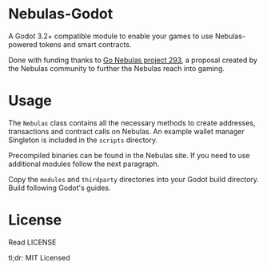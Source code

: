 Nebulas-Godot
====

A Godot 3.2+ compatible module to enable your games to use Nebulas-powered tokens and smart contracts.

Done with funding thanks to [Go Nebulas project 293](https://go.nebulas.io/project/293), a proposal created by the Nebulas community to further the Nebulas reach into gaming.

Usage
==

The `Nebulas` class contains all the necessary methods to create addresses, transactions and contract calls on Nebulas. An example wallet manager Singleton is included in the `scripts` directory.

Precompiled binaries can be found in the Nebulas site. If you need to use additional modules follow the next paragraph.

Copy the `modules` and `thirdparty` directories into your Godot build directory. Build following Godot's guides.

License
==

Read LICENSE

tl;dr: MIT Licensed
